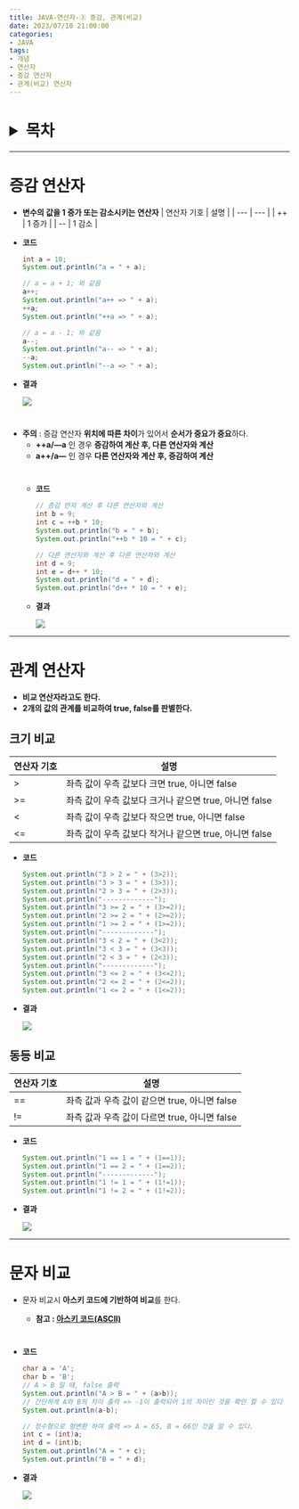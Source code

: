 ```yaml
---
title: JAVA-연산자-③ 증감, 관계(비교)
date: 2023/07/10 21:00:00
categories:
- JAVA
tags:
- 개념
- 연산자
- 증감 연산자
- 관계(비교) 연산자
---
```

<h1>
<details>
<summary>목차</summary>
<div markdown="1">

- [증감 연산자](#증감-연산자)
- [관계 연산자](#관계-연산자)
    - [크기 비교](#크기-비교)
    - [동등 비교](#동등-비교)
- [문자 비교](#문자-비교)
  
</div>
</details>
</h1>

---

# 증감 연산자

- **변수의 값을 1 증가 또는 감소시키는 연산자**
| 연산자 기호 | 설명 |
| --- | --- |
| ++ | 1 증가 |
| -- | 1 감소 |
- **코드**
    
    ```java
    int a = 10;
    System.out.println("a = " + a);
    
    // a = a + 1; 와 같음
    a++;
    System.out.println("a++ => " + a);
    ++a;
    System.out.println("++a => " + a);
    
    // a = a - 1; 와 같음
    a--;
    System.out.println("a-- => " + a);
    --a;
    System.out.println("--a => " + a);
    ```
    
- **결과**

    ![](/Images/2023/07/JAVA-연산자-③/Untitled.png)
    
#
- **주의** : 증감 연산자 **위치에 따른 차이**가 있어서 **순서가 중요가 중요**하다.
    - **++a/—a** 인 경우 **증감하여 계산 후, 다른 연산자와 계산**
    - **a++/a—** 인 경우 **다른 연산자와 계산 후, 증감하여 계산**
    #
    - **코드**
        
        ```java
        // 증감 먼저 계산 후 다른 연산자와 계산
        int b = 9;
        int c = ++b * 10;
        System.out.println("b = " + b);
        System.out.println("++b * 10 = " + c);
        
        // 다른 연산자와 계산 후 다른 연산자와 계산
        int d = 9;
        int e = d++ * 10;
        System.out.println("d = " + d);
        System.out.println("d++ * 10 = " + e);
        ```
        
    - **결과**
        
        ![](/Images/2023/07/JAVA-연산자-③/Untitled%201.png)

---

# 관계 연산자

- **비교 연산자라고도 한다.**
- **2개의 값의 관계를 비교하여 true, false를 판별한다.**

## **크기 비교**

| 연산자 기호 | 설명 |
| --- | --- |
| > | 좌측 값이 우측 값보다 크면 true, 아니면 false |
| >= | 좌측 값이 우측 값보다 크거나 같으면 true, 아니면 false |
| < | 좌측 값이 우측 값보다 작으면 true, 아니면 false |
| <= | 좌측 값이 우측 값보다 작거나 같으면 true, 아니면 false |
- **코드**
    
    ```java
    System.out.println("3 > 2 = " + (3>2));
    System.out.println("3 > 3 = " + (3>3));
    System.out.println("2 > 3 = " + (2>3));
    System.out.println("-------------");
    System.out.println("3 >= 2 = " + (3>=2));
    System.out.println("2 >= 2 = " + (2>=2));
    System.out.println("1 >= 2 = " + (1>=2));
    System.out.println("-------------");
    System.out.println("3 < 2 = " + (3<2));
    System.out.println("3 < 3 = " + (3<3));
    System.out.println("2 < 3 = " + (2<3));
    System.out.println("-------------");
    System.out.println("3 <= 2 = " + (3<=2));
    System.out.println("2 <= 2 = " + (2<=2));
    System.out.println("1 <= 2 = " + (1<=2));
    ```
    
- **결과**
    
    ![](/Images/2023/07/JAVA-연산자-③/Untitled%202.png)
    

## **동등 비교**

| 연산자 기호 | 설명 |
| --- | --- |
| == | 좌측 값과 우측 값이 같으면 true, 아니면 false |
| != | 좌측 값과 우측 값이 다르면 true, 아니면 false |
- **코드**
    
    ```java
    System.out.println("1 == 1 = " + (1==1));
    System.out.println("1 == 2 = " + (1==2));
    System.out.println("-------------");
    System.out.println("1 != 1 = " + (1!=1));
    System.out.println("1 != 2 = " + (1!=2));
    ```
    
- **결과**
    
    ![](/Images/2023/07/JAVA-연산자-③/Untitled%203.png)
    
---
# 문자 비교

- 문자 비교시 **아스키 코드에 기반하여 비교**를 한다.
    - **참고 : [아스키 코드(ASCII)](https://ko.wikipedia.org/wiki/ASCII)**
    #
- **코드**
    
    ```java
    char a = 'A';
    char b = 'B';
    // A > B 일 때, false 출력
    System.out.println("A > B = " + (a>b));
    // 간단하게 A와 B의 차이 출력 => -1이 출력되어 1의 차이인 것을 확인 할 수 있다
    System.out.println(a-b);
    
    // 정수형으로 형변환 하여 출력 => A = 65, B = 66인 것을 알 수 있다.
    int c = (int)a;
    int d = (int)b;
    System.out.println("A = " + c);
    System.out.println("B = " + d);
    ```
    
- **결과**
    
    ![](/Images/2023/07/JAVA-연산자-③/Untitled%204.png)